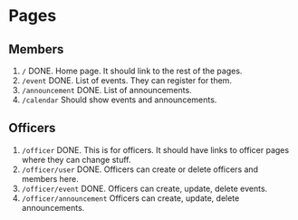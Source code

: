 # Pages

## Members
1. `/` DONE. Home page. It should link to the rest of the pages. 
2. `/event` DONE. List of events. They can register for them. 
3. `/announcement` DONE. List of announcements. 
4. `/calendar` Should show events and announcements.

## Officers
1. `/officer` DONE. This is for officers. It should have links to officer pages where they can change stuff.
2. `/officer/user` DONE. Officers can create or delete officers and members here.
3. `/officer/event` DONE. Officers can create, update, delete events. 
4. `/officer/announcement` Officers can create, update, delete announcements. 
